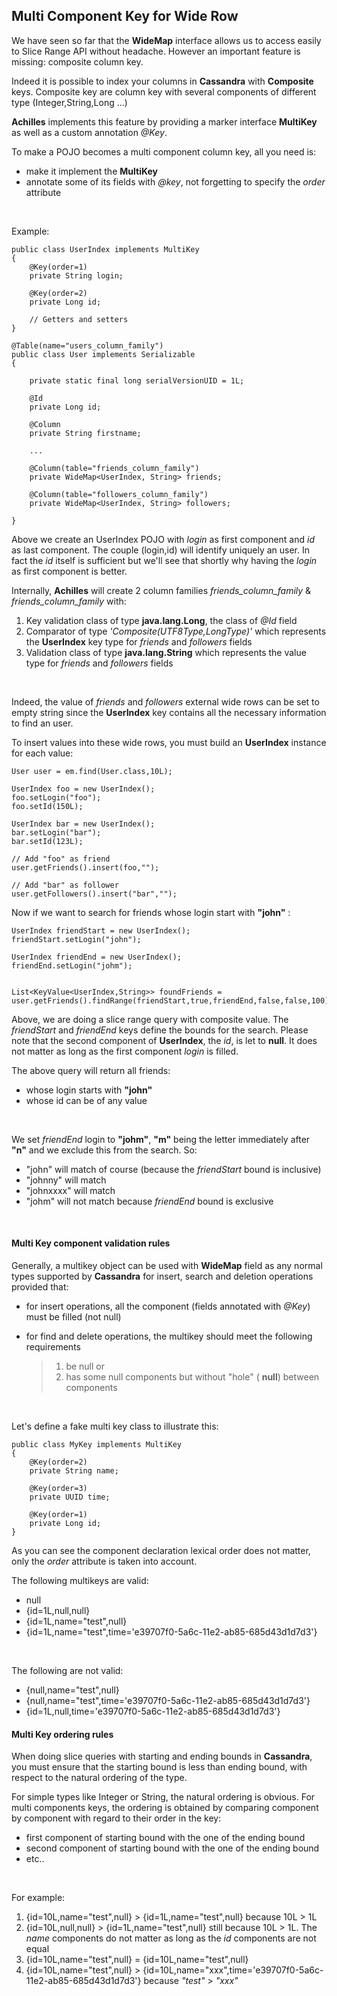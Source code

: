 ## Multi Component Key for Wide Row

 We have seen so far that the **WideMap** interface allows us to access easily to Slice Range API without headache. However an important
 feature is missing: composite column key.
 
 Indeed it is possible to index your columns in **Cassandra** with **Composite** keys. Composite key are column key with several 
 components of different type (Integer,String,Long ...)
 
 **Achilles** implements this feature by providing a marker interface **MultiKey** as well as a custom annotation *@Key*.
 
 To make a POJO becomes a multi component column key, all you need is:
 
 - make it implement the **MultiKey**
 - annotate some of its fields with *@key*, not forgetting to specify the *order* attribute
<br/>

Example:

	public class UserIndex implements MultiKey
	{
		@Key(order=1)
		private String login;
		
		@Key(order=2)
		private Long id;
	
		// Getters and setters
	}
	
	@Table(name="users_column_family")
	public class User implements Serializable
	{

		private static final long serialVersionUID = 1L;

		@Id
		private Long id;

		@Column
		private String firstname;
		
		...
		
		@Column(table="friends_column_family")
		private WideMap<UserIndex, String> friends; 

		@Column(table="followers_column_family")
		private WideMap<UserIndex, String> followers;
	
	}

 Above we create an UserIndex POJO with *login* as first component and *id* as last component. The couple (login,id) will identify 
 uniquely an user. In fact the *id* itself is sufficient but we'll see that shortly why having the *login* as first component is 
 better.


 Internally,  **Achilles** will create 2 column families *friends\_column\_family* & *friends\_column\_family* with:
 
 1. Key validation class of type **java.lang.Long**, the class of *@Id* field
 2. Comparator of type *'Composite(UTF8Type,LongType)'* which represents the **UserIndex** key type for *friends* and *followers* fields
 3. Validation class of type **java.lang.String**  which represents the value type for *friends* and *followers* fields
<br/>
 
Indeed, the value of *friends* and *followers* external wide rows can be set to empty string since the **UserIndex** key contains
 all the necessary information to find an user.
 
 To insert values into these wide rows, you must build an **UserIndex** instance for each value:
 
	User user = em.find(User.class,10L);
	
	UserIndex foo = new UserIndex();
	foo.setLogin("foo");
	foo.setId(150L);
	
	UserIndex bar = new UserIndex();
	bar.setLogin("bar");
	bar.setId(123L);
	
	// Add "foo" as friend
	user.getFriends().insert(foo,"");
	
	// Add "bar" as follower
	user.getFollowers().insert("bar","");
	

 Now if we want to search for friends whose login start with **"john"** :

	UserIndex friendStart = new UserIndex();
	friendStart.setLogin("john");
	
	UserIndex friendEnd = new UserIndex();
	friendEnd.setLogin("johm");
	
	
	List<KeyValue<UserIndex,String>> foundFriends = user.getFriends().findRange(friendStart,true,friendEnd,false,false,100);
	
 Above, we are doing a slice range query with composite value. The *friendStart* and *friendEnd* keys define the bounds for the
 search. Please note that the second component of **UserIndex**, the *id*, is let to **null**. It does not matter as long as the first
 component *login* is filled.
 
 The above query will return all friends:
 
 - whose login starts with **"john"**
 - whose id can be of any value
<br/>

We set *friendEnd* login to **"johm"**, **"m"** being the letter immediately after **"n"** and we exclude this from the search. So:
 
 - "john" will match of course (because the *friendStart* bound is inclusive)
 - "johnny" will match
 - "johnxxxx" will match
 - "johm" will not match because *friendEnd* bound is exclusive
<br/>

#### Multi Key component validation rules
 
 Generally, a multikey object can be used with **WideMap** field as any normal types supported by **Cassandra** for insert,
search and deletion operations provided that:
 
 - for insert operations, all the component (fields annotated with *@Key*) must be filled (not null)
 - for find and delete operations, the multikey should meet the following requirements
 
	>	1. be null or	
	> 	2. has some null components but without "hole" ( **null**) between components
<br/>

Let's define a fake multi key class to illustrate this:

	public class MyKey implements MultiKey
	{	
		@Key(order=2)
		private String name;
	
		@Key(order=3)
		private UUID time;
		
		@Key(order=1)
		private Long id;
	}
	
 As you can see the component declaration lexical order does not matter, only the *order* attribute is taken into account.
 
 The following multikeys are valid:
 
 - null
 - {id=1L,null,null}
 - {id=1L,name="test",null}
 - {id=1L,name="test",time='e39707f0-5a6c-11e2-ab85-685d43d1d7d3'}
<br/>
 
The following are not valid:

 - {null,name="test",null}
 - {null,name="test",time='e39707f0-5a6c-11e2-ab85-685d43d1d7d3'}
 - {id=1L,null,time='e39707f0-5a6c-11e2-ab85-685d43d1d7d3'}
 
 
#### Multi Key ordering rules 

 When doing slice queries with starting and ending bounds in **Cassandra**, you must ensure that the starting bound is less
 than ending bound, with respect to the natural ordering of the type.

 For simple types like Integer or String, the natural ordering is obvious. For multi components keys, the ordering is obtained
 by comparing component by component with regard to their order in the key:

 - first component of starting bound with the one of the ending bound
 - second component of starting bound with the one of the ending bound
 - etc..
<br/>

For example:

 1. {id=10L,name="test",null} > {id=1L,name="test",null} because 10L > 1L
 2. {id=10L,null,null} > {id=1L,name="test",null} still because 10L > 1L. The *name* components do not matter as long as the *id* components
    are	not equal
 3. {id=10L,name="test",null} = {id=10L,name="test",null} 
 4. {id=10L,name="test",null} > {id=10L,name="xxx",time='e39707f0-5a6c-11e2-ab85-685d43d1d7d3'}  because _"test"_ > _"xxx"_



 
 	
	
